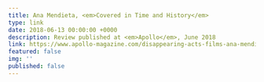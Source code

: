 ```yaml
---
title: Ana Mendieta, <em>Covered in Time and History</em>
type: link
date: 2018-06-13 00:00:00 +0000
description: Review published at <em>Apollo</em>, June 2018
link: https://www.apollo-magazine.com/disappearing-acts-films-ana-mendieta/
featured: false
img: ''
published: false
---
```

